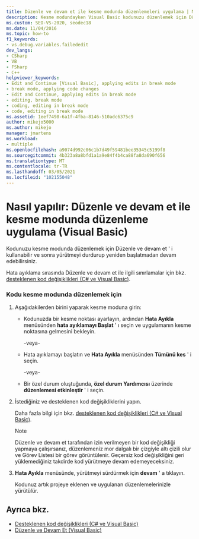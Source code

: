 ```yaml
---
title: Düzenle ve devam et ile kesme modunda düzenlemeleri uygulama | Microsoft Docs
description: Kesme modundayken Visual Basic kodunuzu düzenlemek için Düzenle ve devam et ' i kullanma bölümüne bakın. Kesme moduna girmek için çeşitli yollar vardır.
ms.custom: SEO-VS-2020, seodec18
ms.date: 11/04/2016
ms.topic: how-to
f1_keywords:
- vs.debug.variables.failededit
dev_langs:
- CSharp
- VB
- FSharp
- C++
helpviewer_keywords:
- Edit and Continue [Visual Basic], applying edits in break mode
- break mode, applying code changes
- Edit and Continue, applying edits in break mode
- editing, break mode
- coding, editing in break mode
- code, editing in break mode
ms.assetid: 1eef7498-6a1f-4fba-8146-510adc6375c9
author: mikejo5000
ms.author: mikejo
manager: jmartens
ms.workload:
- multiple
ms.openlocfilehash: a9074d992c06c1b7d49f59481bee35345c5199f8
ms.sourcegitcommit: 4b323a8a8bfd1a1a9e84f4b4ca88fa8da690f656
ms.translationtype: MT
ms.contentlocale: tr-TR
ms.lasthandoff: 03/05/2021
ms.locfileid: "102155048"
---
```

# <a name="how-to-apply-edits-in-break-mode-with-edit-and-continue-visual-basic"></a>Nasıl yapılır: Düzenle ve devam et ile kesme modunda düzenleme uygulama (Visual Basic)
Kodunuzu kesme modunda düzenlemek için Düzenle ve devam et ' i kullanabilir ve sonra yürütmeyi durdurup yeniden başlatmadan devam edebilirsiniz.

Hata ayıklama sırasında Düzenle ve devam et ile ilgili sınırlamalar için bkz. [desteklenen kod değişiklikleri (C# ve Visual Basic)](../debugger/supported-code-changes-csharp.md).

### <a name="to-edit-code-in-break-mode"></a>Kodu kesme modunda düzenlemek için

1. Aşağıdakilerden birini yaparak kesme moduna girin:

    - Kodunuzda bir kesme noktası ayarlayın, ardından **Hata Ayıkla** menüsünden **hata ayıklamayı Başlat** ' ı seçin ve uygulamanın kesme noktasına gelmesini bekleyin.

         -veya-

    - Hata ayıklamayı başlatın ve **Hata Ayıkla** menüsünden **Tümünü kes** ' i seçin.

         -veya-

    - Bir özel durum oluştuğunda, **özel durum Yardımcısı** üzerinde **düzenlemesi etkinleştir** ' i seçin.

2. İstediğiniz ve desteklenen kod değişikliklerini yapın.

     Daha fazla bilgi için bkz. [desteklenen kod değişiklikleri (C# ve Visual Basic)](../debugger/supported-code-changes-csharp.md).

    > [!NOTE]
    > Düzenle ve devam et tarafından izin verilmeyen bir kod değişikliği yapmaya çalışırsanız, düzenlemeniz mor dalgalı bir çizgiyle altı çizili olur ve Görev Listesi bir görev görüntülenir. Geçersiz kod değişikliğini geri yüklemediğiniz takdirde kod yürütmeye devam edemeyeceksiniz.

3. **Hata Ayıkla** menüsünde, yürütmeyi sürdürmek için **devam** ' a tıklayın.

     Kodunuz artık projeye eklenen ve uygulanan düzenlemelerinizle yürütülür.

## <a name="see-also"></a>Ayrıca bkz.
- [Desteklenen kod değişiklikleri (C# ve Visual Basic)](../debugger/supported-code-changes-csharp.md)
- [Düzenle ve Devam Et (Visual Basic)](../debugger/edit-and-continue-visual-basic.md)
